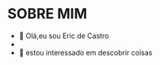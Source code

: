 # SOBRE MIM

- 👋 Olá,eu sou Eric de Castro
-
- 👀 estou interessado em descobrir coisas

<!---
ericjcs123/ericjcs123 is a ✨ special ✨ repository because its `README.md` (this file) appears on your GitHub profile.
You can click the Preview link to take a look at your changes.
--->
